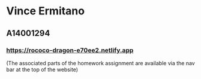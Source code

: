 # Vince Ermitano
## A14001294
### https://rococo-dragon-e70ee2.netlify.app

(The associated parts of the homework assignment are available via the nav bar
at the top of the website)

